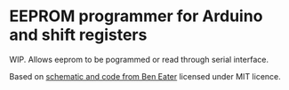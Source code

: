 # EEPROM programmer for Arduino and shift registers

WIP. Allows eeprom to be pogrammed or read through serial interface.

Based on [schematic and code from Ben Eater](https://github.com/beneater/eeprom-programmer) licensed under MIT licence. 






